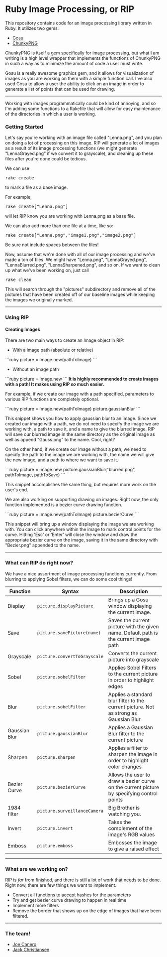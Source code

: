 <h1>Ruby Image Processing, or RIP</h1>
<p>This repository contains code for an image processing library written in Ruby. It utilizes two gems:</p>
<ul>
  <li><a href="https://rubygems.org/gems/gosu">Gosu</a></li>
  <li><a href="https://rubygems.org/gems/chunky_png">ChunkyPNG</a></li>
</ul>
<p>ChunkyPNG is itself a gem specifically for image processing, but what I am writing is a high level wrapper that implements the functions of ChunkyPNG in such a way as to minimize the amount of code a user must write.</p>
<p>Gosu is a really awesome graphics gem, and it allows for visualization of images as you are working on them with a simple function call. I've also used Gosu to allow a user the ability to click on an image in order to generate a list of points that can be used for drawing.</p>
<hr>
<p>Working with images programmatically could be kind of annoying, and so I'm adding some functions to a Rakefile that will allow for easy maintenance of the directories in which a user is working.</p>
<h3>Getting Started</h3>
<p>Let's say you're working with an image file called "Lenna.png", and you plan on doing a lot of processing on this image. RIP will generate a lot of images as a result of its image processing functions (we might generate "LennaGrayed.png" if we convert it to grayscale), and cleaning up these files after you're done could be tedious.</p>
<p>We can use <pre>rake create</pre> to mark a file as a base image.<p>
<p>For example, <pre>rake create["Lenna.png"]</pre> will let RIP know you are working with Lenna.png as a base file.<p>
<p>We can also add more than one file at a time, like so: <pre>rake create["Lenna.png","image1.png","image2.png"]</pre></p>
<p>Be sure not include spaces between the files!</p>
<p>Now, assume that we're done with all of our image processing and we've made a ton of files. We might have "Lenna.png", "LennaGrayed.png", "LennaBlurred.png", "LennaSharpened.png", and so on. If we want to clean up what we've been working on, just call <pre>rake clean</pre></p>
<p>This will search through the "pictures" subdirectory and remove all of the pictures that have been created off of our baseline images while keeping the images we originally marked.</p>
<hr>
<h3>Using RIP</h3>
<h4>Creating Images</h4>
<p>There are two main ways to create an Image object in RIP:</p>
<ul>
<li>With a image path (absolute or relative)</li>
</ul>
```ruby
picture = Image.new(pathToImage)
```
<ul>
<li>Without an image path</li>
</ul>
```ruby
picture = Image.new
```
<strong>It is highly recommended to create images with a path! It makes using RIP <em>so</em> much easier.</strong>
<p>For example, if we create our image with a path specified, parameters to various RIP functions are completely optional.</p>
```ruby
picture = Image.new(pathToImage)
picture.gaussianBlur
```
<p>This snippet shows you how to apply gaussian blur to an image. Since we created our image with a path, we do not need to specify the image we are working with, a path to save it, and a name to give the blurred image. RIP will save our blurred image in the same directory as the original image as well as append "Gauss.png" to the name. Cool, right?</p>
<p>On the other hand, if we create our image without a path, we need to specify the path to the image we are working with, the name we will give the new image, and a path to where we want to save it.</p>
```ruby
picture = Image.new
picture.gaussianBlur("blurred.png", pathToImage, pathToSave)
```
<p>This snippet accomplishes the same thing, but requires more work on the user's end.</p>
<p>We are also working on supporting drawing on images. Right now, the only function implemented is a bezier curve drawing function.</p>
```ruby
picture = Image.new(pathToImage)
picture.bezierCurve
```
<p>This snippet will bring up a window displaying the image we are working with. You can click anywhere within the image to mark control points for the curve. Hitting 'Esc' or 'Enter' will close the window and draw the appropriate bezier curve on the image, saving it in the same directory with "Bezier.png" appended to the name.</p>
<hr>
<h3>What can RIP do right now?</h3>
We have a nice assortment of image processing functions currently. From blurring to applying Sobel filters, we can do some cool things!

| Function | Syntax | Description |
| --- | --- | --- |
| Display | `picture.displayPicture` | Brings up a Gosu window displaying the current image. |
| Save | `picture.savePicture(name)` | Saves the current picture with the given name. Default path is the current image path |
| Grayscale | `picture.convertToGrayscale` | Converts the current picture into grayscale |
| Sobel | `picture.sobelFilter` | Applies Sobel Filters to the current picture in order to highlight edges |
| Blur | `picture.sobelFilter` | Applies a standard blur filter to the current picture. Not as strong as Gaussian Blur |
| Gaussian Blur | `picture.gaussianBlur` | Applies a Gaussian Blur filter to the current picture |
| Sharpen | `picture.sharpen` | Applies a filter to sharpen the image in order to highlight color changes |
| Bezier Curve | `picture.bezierCurve` | Allows the user to draw a bezier curve on the current picture by specifying control points |
| 1984 filter | `picture.surveillanceCamera` | Big Brother is watching you. |
| Invert | `picture.invert` | Takes the complement of the image's RGB values |
| Emboss | `picture.emboss` | Embosses the image to give a raised effect |

<hr>
<h3>What are we working on?</h3>
<p>RIP is <em>far</em> from finished, and there is still a lot of work that needs to be done. Right now, there are few things we want to implement.</p>
<ul>
<li>Convert all functions to accept hashes for the parameters</li>
<li>Try and get bezier curve drawing to happen in real time</li>
<li>Implement more filters</li>
<li>Remove the border that shows up on the edge of images that have been filtered.</li>
</ul>
<hr>
<h3>The team!</h3>
<ul>
<li><a href="https://github.com/caneroj1">Joe Canero</a></li>
<li><a href="https://github.com/christj6">Jack Christiansen</a></li>
</ul>
